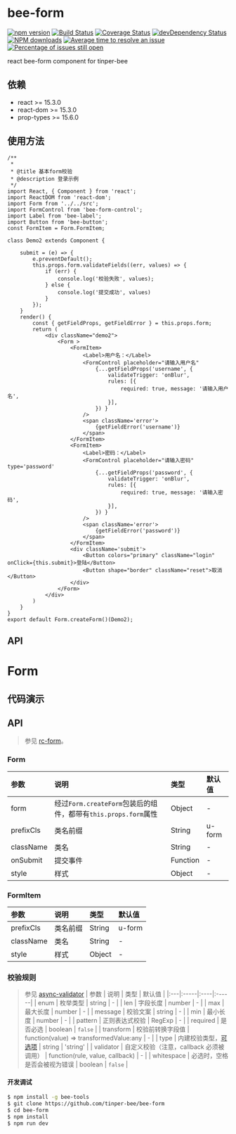 # bee-form

[![npm version](https://img.shields.io/npm/v/bee-form.svg)](https://www.npmjs.com/package/bee-form)
[![Build Status](https://img.shields.io/travis/tinper-bee/bee-form/master.svg)](https://travis-ci.org/tinper-bee/bee-form)
[![Coverage Status](https://coveralls.io/repos/github/tinper-bee/bee-form/badge.svg?branch=master)](https://coveralls.io/github/tinper-bee/bee-form?branch=master)
[![devDependency Status](https://img.shields.io/david/dev/tinper-bee/bee-form.svg)](https://david-dm.org/tinper-bee/bee-form#info=devDependencies)
[![NPM downloads](http://img.shields.io/npm/dm/bee-form.svg?style=flat)](https://npmjs.org/package/bee-form)
[![Average time to resolve an issue](http://isitmaintained.com/badge/resolution/tinper-bee/bee-form.svg)](http://isitmaintained.com/project/tinper-bee/bee-form "Average time to resolve an issue")
[![Percentage of issues still open](http://isitmaintained.com/badge/open/tinper-bee/bee-form.svg)](http://isitmaintained.com/project/tinper-bee/bee-form "Percentage of issues still open")


react bee-form component for tinper-bee



## 依赖

- react >= 15.3.0
- react-dom >= 15.3.0
- prop-types >= 15.6.0

## 使用方法

```
/**
 *
 * @title 基本form校验
 * @description 登录示例
 */
import React, { Component } from 'react';
import ReactDOM from 'react-dom';
import Form from '../../src';
import FormControl from 'bee-form-control';
import Label from 'bee-label';
import Button from 'bee-button';
const FormItem = Form.FormItem;

class Demo2 extends Component {

    submit = (e) => {
        e.preventDefault();
        this.props.form.validateFields((err, values) => {
            if (err) {
                console.log('校验失败', values);
            } else {
                console.log('提交成功', values)
            }
        });
    }
    render() {
        const { getFieldProps, getFieldError } = this.props.form;
        return (
            <div className="demo2">
                <Form >
                    <FormItem>
                        <Label>用户名：</Label>
                        <FormControl placeholder="请输入用户名"
                            {...getFieldProps('username', {
                                validateTrigger: 'onBlur',
                                rules: [{
                                    required: true, message: '请输入用户名',
                                }],
                            }) }
                        />
                        <span className='error'>
                            {getFieldError('username')}
                        </span>
                    </FormItem>
                    <FormItem>
                        <Label>密码：</Label>
                        <FormControl placeholder="请输入密码" type='password'
                            {...getFieldProps('password', {
                                validateTrigger: 'onBlur',
                                rules: [{
                                    required: true, message: '请输入密码',
                                }],
                            }) }
                        />
                        <span className='error'>
                            {getFieldError('password')}
                        </span>
                    </FormItem>
                    <div className='submit'>
                        <Button colors="primary" className="login" onClick={this.submit}>登陆</Button>
                        <Button shape="border" className="reset">取消</Button>
                    </div>
                </Form>
            </div>
        )
    }
}
export default Form.createForm()(Demo2);
```



## API

# Form
## 代码演示
## API
> 参见 [rc-form](http://react-component.github.io/form/)。

### Form 
|参数|说明|类型|默认值|
|:---|:-----|:----|:------|
|form|经过`Form.createForm`包装后的组件，都带有`this.props.form`属性|Object|-|
|prefixCls|类名前缀|String|u-form|
|className|类名|String|-|
|onSubmit|提交事件|Function|-|
|style|样式|Object|-|


### FormItem 
|参数|说明|类型|默认值|
|:---|:-----|:----|:------|
|prefixCls|类名前缀|String|u-form|
|className|类名|String|-|
|style|样式|Object|-|

### 校验规则
> 参见 [async-validator](https://github.com/yiminghe/async-validator)
| 参数 | 说明 | 类型 | 默认值 |
|:---|:-----|:----|:------|
| enum | 枚举类型 | string | - |
| len | 字段长度 | number | - |
| max | 最大长度 | number | - |
| message | 校验文案 | string | - |
| min | 最小长度 | number | - |
| pattern | 正则表达式校验 | RegExp | - |
| required | 是否必选 | boolean | `false` |
| transform | 校验前转换字段值 | function(value) => transformedValue:any | - |
| type | 内建校验类型，[可选项](https://github.com/yiminghe/async-validator#type) | string | 'string' |
| validator | 自定义校验（注意，callback 必须被调用） | function(rule, value, callback) | - |
| whitespace | 必选时，空格是否会被视为错误 | boolean | `false` |

#### 开发调试

```sh
$ npm install -g bee-tools
$ git clone https://github.com/tinper-bee/bee-form
$ cd bee-form
$ npm install
$ npm run dev
```
